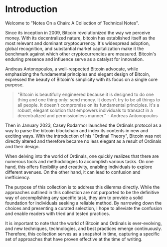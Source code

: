 # Introduction

Welcome to "Notes On a Chain: A Collection of Technical Notes".

Since its inception in 2009, Bitcoin revolutionized the way we perceive money. With its decentralized nature, bitcoin has established itself as the most relevant and dominant cryptocurrency. It's widespread adoption, global recognition, and substantial market capitalization make it the benchmark against which other cryptocurrencies are measured. Bitcoin's enduring presence and influence serve as a catalyst for innovation.

Andreas Antonopoulos, a well-respected Bitcoin advocate, while emphasizing the fundamental principles and elegant design of Bitcoin, expressed the beauty of Bitcoin's simplicity with its focus on a single core purpose.

>"Bitcoin is beautifully engineered because it is designed to do one thing and one thing only: send money. It doesn't try to be all things to all people. It doesn't compromise on its fundamental principles. It's a robust, elegant solution that empowers individuals to transact in a decentralized and permissionless manner." - Andreas Antonopoulos

Then in January 2023, Casey Rodarmor launched the Ordinals protocol as a way to parse the bitcoin blockchain and index its contents in new and exciting ways. With the introduction of his "Ordinal Theory", Bitcoin was not directly altered and therefore became no less elegant as a result of Ordinals and their design.

When delving into the world of Ordinals, one quickly realizes that there are numerous tools and methodologies to accomplish various tasks. On one hand, this offers flexibility and creativity, enabling individuals to explore different avenues. On the other hand, it can lead to confusion and inefficiency.

The purpose of this collection is to address this dilemma directly. While the approaches outlined in this collection are not purported to be the definitive way of accomplishing any specific task, they aim to provide a solid foundation for individuals seeking a reliable method. By narrowing down the choices and presenting a curated selection, I hope to alleviate the confusion and enable readers with tried and tested practices.

It is important to note that the world of Bitcoin and Ordinals is ever-evolving, and new techniques, technologies, and best practices emerge continuously. Therefore, this collection serves as a snapshot in time, capturing a specific set of approaches that have proven effective at the time of writing.